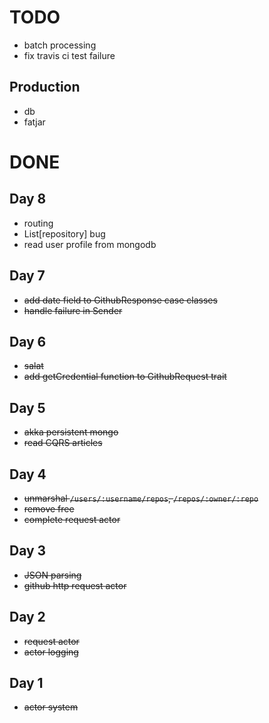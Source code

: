 
# TODO

- batch processing
- fix travis ci test failure

## Production 

- db
- fatjar


# DONE

## Day 8

- routing
- List[repository] bug
- read user profile from mongodb

## Day 7

- ~~add date field to GithubResponse case classes~~ 
- ~~handle failure in Sender~~

## Day 6

- ~~salat~~
- ~~add getCredential function to GithubRequest trait~~ 

## Day 5

- ~~akka persistent mongo~~
- ~~read CQRS articles~~

## Day 4

- ~~unmarshal `/users/:username/repos`, `/repos/:owner/:repo`~~
- ~~remove free~~  
- ~~complete request actor~~

## Day 3

- ~~JSON parsing~~
- ~~github http request actor~~ 

## Day 2

- ~~request actor~~
- ~~actor logging~~

## Day 1

- ~~actor system~~


